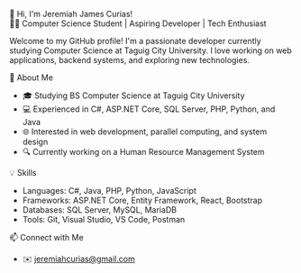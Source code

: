 👋 Hi, I'm Jeremiah James Curias!  
👨‍💻 Computer Science Student | Aspiring Developer | Tech Enthusiast  

Welcome to my GitHub profile! I'm a passionate developer currently studying Computer Science at Taguig City University. I love working on web applications, backend systems, and exploring new technologies.  


🚀 About Me  
- 🎓 Studying BS Computer Science at Taguig City University  
- 💻 Experienced in C#, ASP.NET Core, SQL Server, PHP, Python, and Java  
- 🌐 Interested in web development, parallel computing, and system design  
- 🔍 Currently working on a Human Resource Management System  


💡 Skills  
- Languages: C#, Java, PHP, Python, JavaScript  
- Frameworks: ASP.NET Core, Entity Framework, React, Bootstrap  
- Databases: SQL Server, MySQL, MariaDB  
- Tools: Git, Visual Studio, VS Code, Postman  



📫 Connect with Me  

- ✉️ jeremiahcurias@gmail.com  

